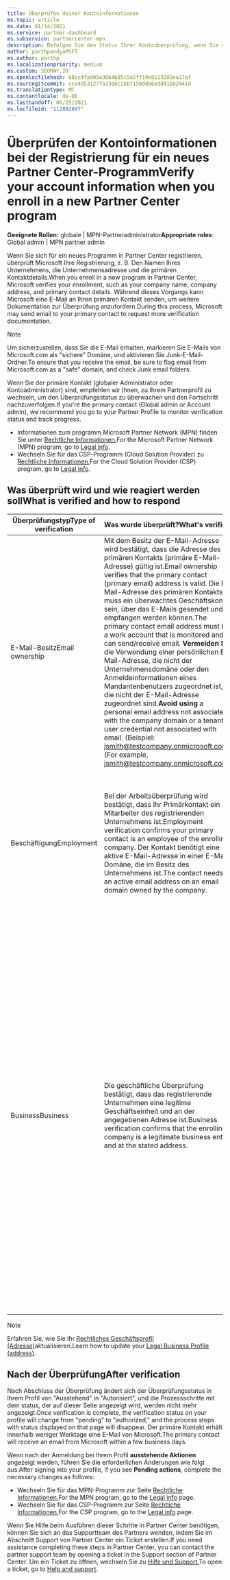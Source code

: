 ```yaml
---
title: Überprüfen deiner Kontoinformationen
ms.topic: article
ms.date: 01/14/2021
ms.service: partner-dashboard
ms.subservice: partnercenter-mpn
description: Befolgen Sie den Status Ihrer Kontoüberprüfung, wenn Sie versuchen, sich für ein neues Partner Center Programm zu registrieren. Erfahren Sie, wie Sie bei Bedarf zusätzliche Informationen bereitstellen.
author: parthpandyaMSFT
ms.author: parthp
ms.localizationpriority: medium
ms.custom: SEOMAY.20
ms.openlocfilehash: 68cc4fad09a3664b85c5a5ff19e0113202ea17af
ms.sourcegitcommit: cce4d53127fa33e6c2bbf158dda6edd41b82441d
ms.translationtype: MT
ms.contentlocale: de-DE
ms.lasthandoff: 06/25/2021
ms.locfileid: "112892897"
---
```

# <a name="verify-your-account-information-when-you-enroll-in-a-new-partner-center-program"></a><span data-ttu-id="62406-104">Überprüfen der Kontoinformationen bei der Registrierung für ein neues Partner Center-Programm</span><span class="sxs-lookup"><span data-stu-id="62406-104">Verify your account information when you enroll in a new Partner Center program</span></span>

<span data-ttu-id="62406-105">**Geeignete Rollen:** globale | MPN-Partneradministrator</span><span class="sxs-lookup"><span data-stu-id="62406-105">**Appropriate roles**: Global admin | MPN partner admin</span></span>

<span data-ttu-id="62406-106">Wenn Sie sich für ein neues Programm in Partner Center registrieren, überprüft Microsoft Ihre Registrierung, z. B. Den Namen Ihres Unternehmens, die Unternehmensadresse und die primären Kontaktdetails.</span><span class="sxs-lookup"><span data-stu-id="62406-106">When you enroll in a new program in Partner Center, Microsoft verifies your enrollment, such as your company name, company address, and primary contact details.</span></span> <span data-ttu-id="62406-107">Während dieses Vorgangs kann Microsoft eine E-Mail an Ihren primären Kontakt senden, um weitere Dokumentation zur Überprüfung anzufordern.</span><span class="sxs-lookup"><span data-stu-id="62406-107">During this process, Microsoft may send email to your primary contact to request more verification documentation.</span></span>

>[!NOTE]
><span data-ttu-id="62406-108">Um sicherzustellen, dass Sie die E-Mail erhalten, markieren Sie E-Mails von Microsoft.com als "sichere" Domäne, und aktivieren Sie Junk-E-Mail-Ordner.</span><span class="sxs-lookup"><span data-stu-id="62406-108">To ensure that you receive the email, be sure to flag email from Microsoft.com as a "safe" domain, and check Junk email folders.</span></span>

<span data-ttu-id="62406-109">Wenn Sie der primäre Kontakt (globaler Administrator oder Kontoadministrator) sind, empfehlen wir Ihnen, zu Ihrem Partnerprofil zu wechseln, um den Überprüfungsstatus zu überwachen und den Fortschritt nachzuverfolgen.</span><span class="sxs-lookup"><span data-stu-id="62406-109">If you're the primary contact (Global admin or Account admin), we recommend you go to your Partner Profile to monitor verification status and track progress.</span></span>

- <span data-ttu-id="62406-110">Informationen zum programm Microsoft Partner Network (MPN) finden Sie unter [Rechtliche Informationen.](https://partner.microsoft.com/pcv/accountsettings/connectedpartnerprofile)</span><span class="sxs-lookup"><span data-stu-id="62406-110">For the Microsoft Partner Network (MPN) program, go to [Legal info](https://partner.microsoft.com/pcv/accountsettings/connectedpartnerprofile).</span></span>
- <span data-ttu-id="62406-111">Wechseln Sie für das CSP-Programm (Cloud Solution Provider) zu [Rechtliche Informationen.](https://partner.microsoft.com/pcv/accountsettings/partnerprofile)</span><span class="sxs-lookup"><span data-stu-id="62406-111">For the Cloud Solution Provider (CSP) program, go to [Legal info](https://partner.microsoft.com/pcv/accountsettings/partnerprofile).</span></span>


## <a name="what-is-verified-and-how-to-respond"></a><span data-ttu-id="62406-112">Was überprüft wird und wie reagiert werden soll</span><span class="sxs-lookup"><span data-stu-id="62406-112">What is verified and how to respond</span></span>

| <span data-ttu-id="62406-113">**Überprüfungstyp**</span><span class="sxs-lookup"><span data-stu-id="62406-113">**Type of verification**</span></span>   | <span data-ttu-id="62406-114">**Was wurde überprüft?**</span><span class="sxs-lookup"><span data-stu-id="62406-114">**What's verified**</span></span>   | <span data-ttu-id="62406-115">**Was zu tun ist, wenn abgelehnt?**</span><span class="sxs-lookup"><span data-stu-id="62406-115">**What to do if rejected**</span></span>                                                                                        |
|----------------------------|:-----------------------------------|:-----------------------------------------------------------------------------------------------------|
| <span data-ttu-id="62406-116">E-Mail-Besitz</span><span class="sxs-lookup"><span data-stu-id="62406-116">Email ownership</span></span>            | <span data-ttu-id="62406-117">Mit dem Besitz der E-Mail-Adresse wird bestätigt, dass die Adresse des primären Kontakts (primäre E-Mail-Adresse) gültig ist.</span><span class="sxs-lookup"><span data-stu-id="62406-117">Email ownership verifies that the primary contact (primary email) address is valid.</span></span> <span data-ttu-id="62406-118">Die E-Mail-Adresse des primären Kontakts muss ein überwachtes Geschäftskonto sein, über das E-Mails gesendet und empfangen werden können.</span><span class="sxs-lookup"><span data-stu-id="62406-118">The primary contact email address must be a work account that is monitored and can send/receive email.</span></span> <span data-ttu-id="62406-119">**Vermeiden Sie** die Verwendung einer persönlichen E-Mail-Adresse, die nicht der Unternehmensdomäne oder den Anmeldeinformationen eines Mandantenbenutzers zugeordnet ist, die nicht der E-Mail-Adresse zugeordnet sind.</span><span class="sxs-lookup"><span data-stu-id="62406-119">**Avoid using** a personal email address not associated with the company domain or a tenant user credential not associated with email.</span></span> <span data-ttu-id="62406-120">(Beispiel: jsmith@testcompany.onmicrosoft.com)</span><span class="sxs-lookup"><span data-stu-id="62406-120">(For example, jsmith@testcompany.onmicrosoft.com).</span></span> | <span data-ttu-id="62406-121">Wenn Sie die E-Mail-Besitzüberprüfungs-E-Mail-Nachricht nicht innerhalb eines Geschäftstags erhalten, können Sie anfordern, dass die E-Mail erneut gesendet wird.</span><span class="sxs-lookup"><span data-stu-id="62406-121">If you don't receive the email ownership verification email message within one business day, you can request the email is sent again.</span></span> <span data-ttu-id="62406-122">Wechseln Sie zu Ihrer Profilseite für [MPN](https://partner.microsoft.com/pcv/accountsettings/connectedpartnerprofile) oder [CSP,](https://partner.microsoft.com/pcv/accountsettings/partnerprofile) und wählen Sie **Überprüfungs-E-Mail erneut senden** aus.</span><span class="sxs-lookup"><span data-stu-id="62406-122">Go to your profile page for [MPN](https://partner.microsoft.com/pcv/accountsettings/connectedpartnerprofile) or [CSP](https://partner.microsoft.com/pcv/accountsettings/partnerprofile) and select **Resend verification email**.</span></span> <span data-ttu-id="62406-123">Achten Sie darauf, E-Mails aus Microsoft.com als "sichere" Domäne zu kennzeichnen, und aktivieren Sie Junk-E-Mail-Ordner.</span><span class="sxs-lookup"><span data-stu-id="62406-123">Be sure to flag email from Microsoft.com as a "safe" domain, and check Junk email folders.</span></span> <span data-ttu-id="62406-124">Erstellen Sie [ein Supportticket,](https://partner.microsoft.com/dashboard/support/csp/servicerequests/create?stage=2&topicid=b818ac05-8091-44a0-f9b4-6bb008a1ef54)um weitere Unterstützung zu erhalten.</span><span class="sxs-lookup"><span data-stu-id="62406-124">For further assistance, [create a support ticket](https://partner.microsoft.com/dashboard/support/csp/servicerequests/create?stage=2&topicid=b818ac05-8091-44a0-f9b4-6bb008a1ef54).</span></span>|
|<span data-ttu-id="62406-125">Beschäftigung</span><span class="sxs-lookup"><span data-stu-id="62406-125">Employment</span></span> |<span data-ttu-id="62406-126">Bei der Arbeitsüberprüfung wird bestätigt, dass Ihr Primärkontakt ein Mitarbeiter des registrierenden Unternehmens ist.</span><span class="sxs-lookup"><span data-stu-id="62406-126">Employment verification confirms your primary contact is an employee of the enrolling company.</span></span> <span data-ttu-id="62406-127">Der Kontakt benötigt eine aktive E-Mail-Adresse in einer E-Mail-Domäne, die im Besitz des Unternehmens ist.</span><span class="sxs-lookup"><span data-stu-id="62406-127">The contact needs an active email address on an email domain owned by the company.</span></span>|<span data-ttu-id="62406-128">Wenn die Überprüfung des Arbeitsplatzes abgelehnt wird, muss der primäre Kontakt (normalerweise Ihr globaler Administrator oder Kontoadministrator) eine Dokumentation bereitstellen, die bestätigt, dass die E-Mail-Domäne des Kontakts im Besitz des Arbeitgebers ist.</span><span class="sxs-lookup"><span data-stu-id="62406-128">If employment verification is rejected, the primary contact (normally your Global or Account Admin) will need to provide documentation confirming the contact's email domain is under the ownership of their employer.</span></span> <span data-ttu-id="62406-129">Erstellen Sie [ein Supportticket,](https://partner.microsoft.com/dashboard/support/csp/servicerequests/create?stage=2&topicid=c34a5c81-a111-476d-11a4-81c808c37a6b)um weitere Unterstützung zu erhalten.</span><span class="sxs-lookup"><span data-stu-id="62406-129">For further assistance, [create a support ticket](https://partner.microsoft.com/dashboard/support/csp/servicerequests/create?stage=2&topicid=c34a5c81-a111-476d-11a4-81c808c37a6b).</span></span> |
| <span data-ttu-id="62406-130">Business</span><span class="sxs-lookup"><span data-stu-id="62406-130">Business</span></span>   | <span data-ttu-id="62406-131">Die geschäftliche Überprüfung bestätigt, dass das registrierende Unternehmen eine legitime Geschäftseinheit und an der angegebenen Adresse ist.</span><span class="sxs-lookup"><span data-stu-id="62406-131">Business verification confirms that the enrolling company is a legitimate business entity and at the stated address.</span></span> | <span data-ttu-id="62406-132">Vergewissern Sie sich, dass der Firmenname und die Adresse in Ihrem [Rechtsgeschäftsprofil](https://partner.microsoft.com/pcv/accountsettings/connectedpartnerprofile) keine Rechtschreibfehler und Abkürzungen enthalten.</span><span class="sxs-lookup"><span data-stu-id="62406-132">Confirm that the company name and address in your [Legal business profile](https://partner.microsoft.com/pcv/accountsettings/connectedpartnerprofile) are free of spelling errors and abbreviations.</span></span> <span data-ttu-id="62406-133">Sie müssen ihren formalen Unternehmensregistrierungsdatensätzen genau entsprechen.</span><span class="sxs-lookup"><span data-stu-id="62406-133">They must match your formal company business registration records exactly.</span></span> <br /><br /><span data-ttu-id="62406-134">Microsoft fordert den primären Kontakt (normalerweise Ihr globaler Administrator oder Kontoadministrator) auf, offizielle Dokumentation bereitzustellen.</span><span class="sxs-lookup"><span data-stu-id="62406-134">Microsoft will ask the primary contact (normally your Global or Account admin) to provide official documentation.</span></span> <span data-ttu-id="62406-135">Bei der Dokumentation kann es sich um ein Unternehmensregistrierungs- oder Steuerregistrierungszertifikat oder einen Beleg aus dem Land oder der Stadt des Unternehmens oder der Niederlassung des Unternehmens aushandeln.</span><span class="sxs-lookup"><span data-stu-id="62406-135">Documentation could be a business registration or tax registration certificate or receipt from the company's home country or municipality.</span></span> <span data-ttu-id="62406-136">Microsoft verwendet diese Dokumentation, um zu überprüfen, ob das Unternehmen unter diesem spezifischen Entitätsnamen berechtigt ist und sich an der angegebenen Adresse befindet.</span><span class="sxs-lookup"><span data-stu-id="62406-136">Microsoft uses this documentation to validate that the company is authorized to do business under that specific entity name and is located at the address provided.</span></span> <span data-ttu-id="62406-137">Erstellen Sie [ein Supportticket,](https://partner.microsoft.com/dashboard/support/csp/servicerequests/create?stage=2&topicid=52ac28f3-d58f-99d9-9846-3df5a6477c54)um weitere Unterstützung zu erhalten.</span><span class="sxs-lookup"><span data-stu-id="62406-137">For further assistance, [create a support ticket](https://partner.microsoft.com/dashboard/support/csp/servicerequests/create?stage=2&topicid=52ac28f3-d58f-99d9-9846-3df5a6477c54).</span></span>|

> [!NOTE]
> <span data-ttu-id="62406-138">Erfahren Sie, wie Sie Ihr [Rechtliches Geschäftsprofil (Adresse)](update-your-partner-profile.md)aktualisieren.</span><span class="sxs-lookup"><span data-stu-id="62406-138">Learn how to update your [Legal Business Profile (address)](update-your-partner-profile.md).</span></span>

## <a name="after-verification"></a><span data-ttu-id="62406-139">Nach der Überprüfung</span><span class="sxs-lookup"><span data-stu-id="62406-139">After verification</span></span>

<span data-ttu-id="62406-140">Nach Abschluss der Überprüfung ändert sich der Überprüfungsstatus in Ihrem Profil von "Ausstehend" in "Autorisiert", und die Prozessschritte mit dem status, der auf dieser Seite angezeigt wird, werden nicht mehr angezeigt.</span><span class="sxs-lookup"><span data-stu-id="62406-140">Once verification is complete, the verification status on your profile will change from "pending" to "authorized," and the process steps with status displayed on that page will disappear.</span></span> <span data-ttu-id="62406-141">Der primäre Kontakt erhält innerhalb weniger Werktage eine E-Mail von Microsoft.</span><span class="sxs-lookup"><span data-stu-id="62406-141">The primary contact will receive an email from Microsoft within a few business days.</span></span> 

<span data-ttu-id="62406-142">Wenn nach der Anmeldung bei Ihrem Profil **ausstehende Aktionen** angezeigt werden, führen Sie die erforderlichen Änderungen wie folgt aus:</span><span class="sxs-lookup"><span data-stu-id="62406-142">After signing into your profile, if you see **Pending actions**, complete the necessary changes as follows:</span></span>

- <span data-ttu-id="62406-143">Wechseln Sie für das MPN-Programm zur Seite [Rechtliche Informationen.](https://partner.microsoft.com/pcv/accountsettings/connectedpartnerprofile)</span><span class="sxs-lookup"><span data-stu-id="62406-143">For the MPN program, go to the [Legal info](https://partner.microsoft.com/pcv/accountsettings/connectedpartnerprofile) page.</span></span>  
- <span data-ttu-id="62406-144">Wechseln Sie für das CSP-Programm zur Seite [Rechtliche Informationen.](https://partner.microsoft.com/pcv/accountsettings/partnerprofile)</span><span class="sxs-lookup"><span data-stu-id="62406-144">For the CSP program, go to the [Legal info](https://partner.microsoft.com/pcv/accountsettings/partnerprofile) page.</span></span>

<span data-ttu-id="62406-145">Wenn Sie Hilfe beim Ausführen dieser Schritte in Partner Center benötigen, können Sie sich an das Supportteam des Partners wenden, indem Sie im Abschnitt Support von Partner Center ein Ticket erstellen.</span><span class="sxs-lookup"><span data-stu-id="62406-145">If you need assistance completing these steps in Partner Center, you can contact the partner support team by opening a ticket in the Support section of Partner Center.</span></span> <span data-ttu-id="62406-146">Um ein Ticket zu öffnen, wechseln Sie zu [Hilfe und Support.](https://partner.microsoft.com/dashboard/support/servicerequests/create?stage=2&topicid=21655de7-7dbb-4927-33a2-f60f45feadf3)</span><span class="sxs-lookup"><span data-stu-id="62406-146">To open a ticket, go to [Help and support](https://partner.microsoft.com/dashboard/support/servicerequests/create?stage=2&topicid=21655de7-7dbb-4927-33a2-f60f45feadf3).</span></span>

